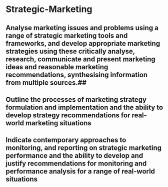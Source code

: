 # Strategic-Marketing
## Analyse marketing issues and problems using a range of strategic marketing tools and frameworks, and develop appropriate marketing strategies using these critically analyse, research, communicate and present marketing ideas and reasonable marketing recommendations, synthesising information from multiple sources.##
## Outline the processes of marketing strategy formulation and implementation and the ability to develop strategy recommendations for real-world marketing situations
## Indicate contemporary approaches to monitoring, and reporting on strategic marketing performance and the ability to develop and justify recommendations for monitoring and performance analysis for a range of real-world situations
